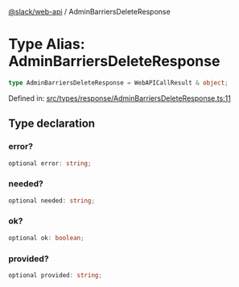 [@slack/web-api](../index.md) / AdminBarriersDeleteResponse

# Type Alias: AdminBarriersDeleteResponse

```ts
type AdminBarriersDeleteResponse = WebAPICallResult & object;
```

Defined in: [src/types/response/AdminBarriersDeleteResponse.ts:11](https://github.com/slackapi/node-slack-sdk/blob/main/packages/web-api/src/types/response/AdminBarriersDeleteResponse.ts#L11)

## Type declaration

### error?

```ts
optional error: string;
```

### needed?

```ts
optional needed: string;
```

### ok?

```ts
optional ok: boolean;
```

### provided?

```ts
optional provided: string;
```
